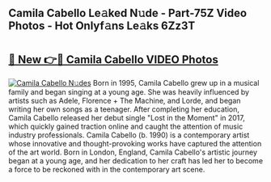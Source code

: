 ## Camila Cabello Le𝚊ked N𝚞de - Part-75Z Video Photos - Hot Onlyf𝚊ns Le𝚊ks 6Zz3T

# <h2><a href="http://ac12635.deff.icu/?id=Camila+Cabello">🔗 New 👉🔴 Camila Cabello VIDEO Photos</a></h2>

[![Camila Cabello N𝚞des](https://i.imgur.com/rIISA9y.gif)](http://ac12635.deff.icu/?id=Camila+Cabello)
Born in 1995, Camila Cabello grew up in a musical family and began singing at a young age. She was heavily influenced by artists such as Adele, Florence + The Machine, and Lorde, and began writing her own songs as a teenager. After completing her education, Camila Cabello released her debut single "Lost in the Moment" in 2017, which quickly gained traction online and caught the attention of music industry professionals. Camila Cabello (b. 1990) is a contemporary artist whose innovative and thought-provoking works have captured the attention of the art world. Born in London, England, Camila Cabello's artistic journey began at a young age, and her dedication to her craft has led her to become a force to be reckoned with in the contemporary art scene.
